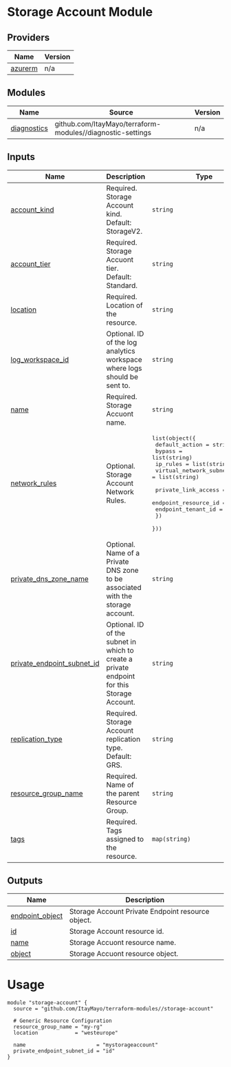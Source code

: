 <!-- BEGIN_TF_DOCS -->
# Storage Account Module

## Providers

| Name | Version |
|------|---------|
| <a name="provider_azurerm"></a> [azurerm](#provider\_azurerm) | n/a |

## Modules

| Name | Source | Version |
|------|--------|---------|
| <a name="module_diagnostics"></a> [diagnostics](#module\_diagnostics) | github.com/ItayMayo/terraform-modules//diagnostic-settings | n/a |

## Inputs

| Name | Description | Type | Default | Required |
|------|-------------|------|---------|:--------:|
| <a name="input_account_kind"></a> [account\_kind](#input\_account\_kind) | Required. Storage Account kind. Default: StorageV2. | `string` | `"StorageV2"` | no |
| <a name="input_account_tier"></a> [account\_tier](#input\_account\_tier) | Required. Storage Accuont tier. Default: Standard. | `string` | `"Standard"` | no |
| <a name="input_location"></a> [location](#input\_location) | Required. Location of the resource. | `string` | n/a | yes |
| <a name="input_log_workspace_id"></a> [log\_workspace\_id](#input\_log\_workspace\_id) | Optional. ID of the log analytics workspace where logs should be sent to. | `string` | `null` | no |
| <a name="input_name"></a> [name](#input\_name) | Required. Storage Accuont name. | `string` | n/a | yes |
| <a name="input_network_rules"></a> [network\_rules](#input\_network\_rules) | Optional. Storage Account Network Rules. | <pre>list(object({<br>    default_action             = string<br>    bypass                     = list(string)<br>    ip_rules                   = list(string)<br>    virtual_network_subnet_ids = list(string)<br><br>    private_link_access = object({<br>      endpoint_resource_id = string<br>      endpoint_tenant_id   = string<br>    })<br>  }))</pre> | `null` | no |
| <a name="input_private_dns_zone_name"></a> [private\_dns\_zone\_name](#input\_private\_dns\_zone\_name) | Optional. Name of a Private DNS zone to be associated with the storage account. | `string` | `null` | no |
| <a name="input_private_endpoint_subnet_id"></a> [private\_endpoint\_subnet\_id](#input\_private\_endpoint\_subnet\_id) | Optional. ID of the subnet in which to create a private endpoint for this Storage Account. | `string` | `null` | no |
| <a name="input_replication_type"></a> [replication\_type](#input\_replication\_type) | Required. Storage Account replication type. Default: GRS. | `string` | `"GRS"` | no |
| <a name="input_resource_group_name"></a> [resource\_group\_name](#input\_resource\_group\_name) | Required. Name of the parent Resource Group. | `string` | n/a | yes |
| <a name="input_tags"></a> [tags](#input\_tags) | Required. Tags assigned to the resource. | `map(string)` | `null` | no |

## Outputs

| Name | Description |
|------|-------------|
| <a name="output_endpoint_object"></a> [endpoint\_object](#output\_endpoint\_object) | Storage Account Private Endpoint resource object. |
| <a name="output_id"></a> [id](#output\_id) | Storage Account resource id. |
| <a name="output_name"></a> [name](#output\_name) | Storage Accuont resource name. |
| <a name="output_object"></a> [object](#output\_object) | Storage Accuont resource object. |

# Usage

```
module "storage-account" {
  source = "github.com/ItayMayo/terraform-modules//storage-account"

  # Generic Resource Configuration
  resource_group_name = "my-rg"
  location            = "westeurope"

  name                       = "mystorageaccount"
  private_endpoint_subnet_id = "id"
}
```
<!-- END_TF_DOCS -->
